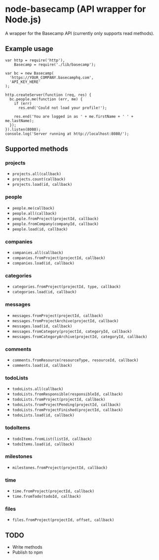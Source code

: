 # node-basecamp (API wrapper for Node.js)

A wrapper for the Basecamp API (currently only supports read methods).

## Example usage

    var http = require('http'),
        Basecamp = require('./lib/basecamp');

    var bc = new Basecamp(
      'https://YOUR_COMPANY.basecamphq.com',
      'API_KEY_HERE'
    );

    http.createServer(function (req, res) {
      bc.people.me(function (err, me) {
        if (err)
          res.end('Could not load your profile!');

        res.end('You are logged in as ' + me.firstName + ' ' + me.lastName);
      });
    }).listen(8080);
    console.log('Server running at http://localhost:8080/');

## Supported methods

### projects

* `projects.all(callback)`
* `projects.count(callback)`
* `projects.load(id, callback)`

### people

* `people.me(callback)`
* `people.all(callback)`
* `people.fromProject(projectId, callback)`
* `people.fromCompany(companyId, callback)`
* `people.load(id, callback)`

### companies

* `companies.all(callback)`
* `companies.fromProject(projectId, callback)`
* `companies.load(id, callback)`

### categories

* `categories.fromProject(projectId, type, callback)`
* `categories.load(id, callback)`

### messages

* `messages.fromProject(projectId, callback)`
* `messages.fromProjectArchive(projectId, callback)`
* `messages.load(id, callback)`
* `messages.fromCategory(projectId, categoryId, callback)`
* `messages.fromCategoryArchive(projectId, categoryId, callback)`

### comments

* `comments.fromResource(resourceType, resourceId, callback)`
* `comments.load(id, callback)`

### todoLists

* `todoLists.all(callback)`
* `todoLists.fromResponsible(responsibleId, callback)`
* `todoLists.fromProject(projectId, callback)`
* `todoLists.fromProjectPending(projectId, callback)`
* `todoLists.fromProjectFinished(projectId, callback)`
* `todoLists.load(id, callback)`

### todoItems

* `todoItems.fromList(listId, callback)`
* `todoItems.load(id, callback)`

### milestones

* `milestones.fromProject(projectId, callback)`

### time

* `time.fromProject(projectId, callback)`
* `time.fromTodo(todoId, callback)`

### files

* `files.fromProject(projectId, offset, callback)`

## TODO

* Write methods
* Publish to npm
